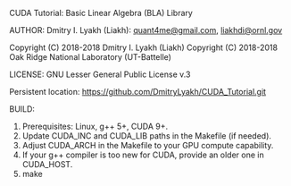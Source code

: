CUDA Tutorial: Basic Linear Algebra (BLA) Library

AUTHOR: Dmitry I. Lyakh (Liakh): quant4me@gmail.com, liakhdi@ornl.gov

Copyright (C) 2018-2018 Dmitry I. Lyakh (Liakh)
Copyright (C) 2018-2018 Oak Ridge National Laboratory (UT-Battelle)

LICENSE: GNU Lesser General Public License v.3

Persistent location:
https://github.com/DmitryLyakh/CUDA_Tutorial.git

BUILD:
1. Prerequisites: Linux, g++ 5+, CUDA 9+.
2. Update CUDA_INC and CUDA_LIB paths in the Makefile (if needed).
3. Adjust CUDA_ARCH in the Makefile to your GPU compute capability.
4. If your g++ compiler is too new for CUDA, provide an older one in CUDA_HOST.
5. make
